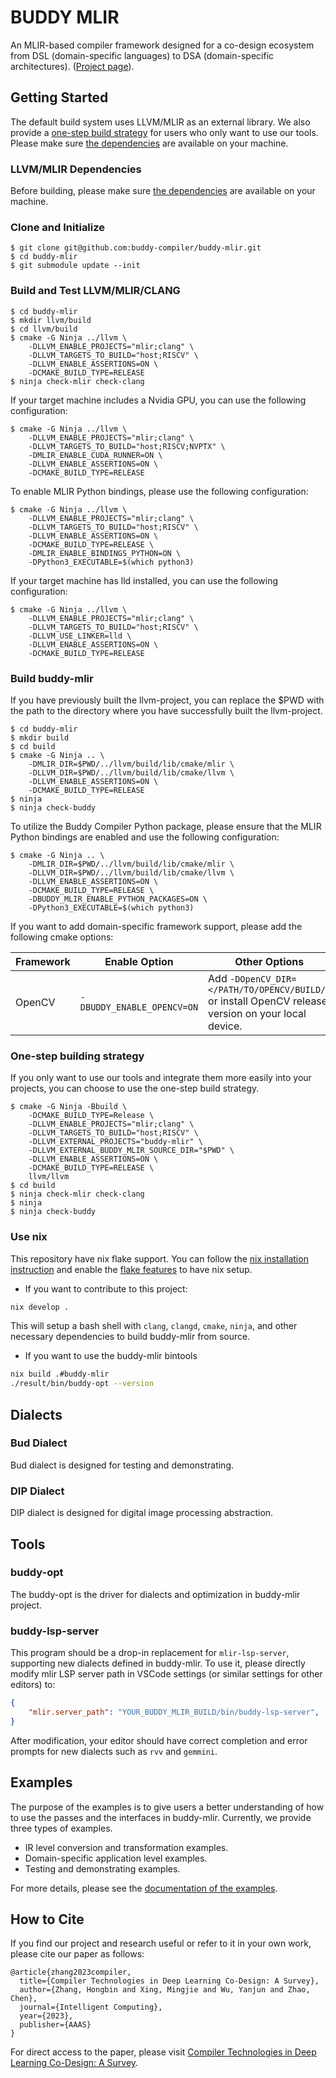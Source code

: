 # BUDDY MLIR

An MLIR-based compiler framework designed for a co-design ecosystem from DSL (domain-specific languages) to DSA (domain-specific architectures).
([Project page](https://buddy-compiler.github.io/)).

## Getting Started

The default build system uses LLVM/MLIR as an external library. 
We also provide a [one-step build strategy](#one-step) for users who only want to use our tools.
Please make sure [the dependencies](https://llvm.org/docs/GettingStarted.html#requirements) are available on your machine.

### LLVM/MLIR Dependencies

Before building, please make sure [the dependencies](https://llvm.org/docs/GettingStarted.html#requirements) are available
on your machine.

### Clone and Initialize

```
$ git clone git@github.com:buddy-compiler/buddy-mlir.git
$ cd buddy-mlir
$ git submodule update --init
```

### Build and Test LLVM/MLIR/CLANG
```
$ cd buddy-mlir
$ mkdir llvm/build
$ cd llvm/build
$ cmake -G Ninja ../llvm \
    -DLLVM_ENABLE_PROJECTS="mlir;clang" \
    -DLLVM_TARGETS_TO_BUILD="host;RISCV" \
    -DLLVM_ENABLE_ASSERTIONS=ON \
    -DCMAKE_BUILD_TYPE=RELEASE
$ ninja check-mlir check-clang
```

If your target machine includes a Nvidia GPU, you can use the following configuration:

```
$ cmake -G Ninja ../llvm \
    -DLLVM_ENABLE_PROJECTS="mlir;clang" \
    -DLLVM_TARGETS_TO_BUILD="host;RISCV;NVPTX" \
    -DMLIR_ENABLE_CUDA_RUNNER=ON \
    -DLLVM_ENABLE_ASSERTIONS=ON \
    -DCMAKE_BUILD_TYPE=RELEASE
```

To enable MLIR Python bindings, please use the following configuration:

```
$ cmake -G Ninja ../llvm \
    -DLLVM_ENABLE_PROJECTS="mlir;clang" \
    -DLLVM_TARGETS_TO_BUILD="host;RISCV" \
    -DLLVM_ENABLE_ASSERTIONS=ON \
    -DCMAKE_BUILD_TYPE=RELEASE \
    -DMLIR_ENABLE_BINDINGS_PYTHON=ON \
    -DPython3_EXECUTABLE=$(which python3)
```

If your target machine has lld installed, you can use the following configuration:

```
$ cmake -G Ninja ../llvm \
    -DLLVM_ENABLE_PROJECTS="mlir;clang" \
    -DLLVM_TARGETS_TO_BUILD="host;RISCV" \
    -DLLVM_USE_LINKER=lld \
    -DLLVM_ENABLE_ASSERTIONS=ON \
    -DCMAKE_BUILD_TYPE=RELEASE
```

### Build buddy-mlir

If you have previously built the llvm-project, you can replace the $PWD with the path to the directory where you have successfully built the llvm-project.

```
$ cd buddy-mlir
$ mkdir build
$ cd build
$ cmake -G Ninja .. \
    -DMLIR_DIR=$PWD/../llvm/build/lib/cmake/mlir \
    -DLLVM_DIR=$PWD/../llvm/build/lib/cmake/llvm \
    -DLLVM_ENABLE_ASSERTIONS=ON \
    -DCMAKE_BUILD_TYPE=RELEASE
$ ninja
$ ninja check-buddy
```

To utilize the Buddy Compiler Python package, please ensure that the MLIR Python bindings are enabled and use the following configuration:

```
$ cmake -G Ninja .. \
    -DMLIR_DIR=$PWD/../llvm/build/lib/cmake/mlir \
    -DLLVM_DIR=$PWD/../llvm/build/lib/cmake/llvm \
    -DLLVM_ENABLE_ASSERTIONS=ON \
    -DCMAKE_BUILD_TYPE=RELEASE \
    -DBUDDY_MLIR_ENABLE_PYTHON_PACKAGES=ON \
    -DPython3_EXECUTABLE=$(which python3)
```

If you want to add domain-specific framework support, please add the following cmake options:

| Framework  | Enable Option | Other Options |
| -------------- | ------------- | ------------- |
| OpenCV  | `-DBUDDY_ENABLE_OPENCV=ON`  | Add `-DOpenCV_DIR=</PATH/TO/OPENCV/BUILD/>` or install OpenCV release version on your local device. |

<h3 id="one-step">One-step building strategy</h3>

If you only want to use our tools and integrate them more easily into your projects, you can choose to use the one-step build strategy.

```
$ cmake -G Ninja -Bbuild \
    -DCMAKE_BUILD_TYPE=Release \
    -DLLVM_ENABLE_PROJECTS="mlir;clang" \
    -DLLVM_TARGETS_TO_BUILD="host;RISCV" \
    -DLLVM_EXTERNAL_PROJECTS="buddy-mlir" \
    -DLLVM_EXTERNAL_BUDDY_MLIR_SOURCE_DIR="$PWD" \
    -DLLVM_ENABLE_ASSERTIONS=ON \
    -DCMAKE_BUILD_TYPE=RELEASE \
    llvm/llvm
$ cd build
$ ninja check-mlir check-clang
$ ninja
$ ninja check-buddy
```

### Use nix

This repository have nix flake support. You can follow the [nix installation instruction](https://nixos.org/manual/nix/stable/installation/installation.html) and enable the [flake features](https://nixos.wiki/wiki/Flakes#Other_Distros.2C_without_Home-Manager) to have nix setup.

- If you want to contribute to this project:

```bash
nix develop .
```

This will setup a bash shell with `clang`, `clangd`, `cmake`, `ninja`, and other necessary dependencies to build buddy-mlir from source.

- If you want to use the buddy-mlir bintools

```bash
nix build .#buddy-mlir
./result/bin/buddy-opt --version
```

## Dialects

### Bud Dialect

Bud dialect is designed for testing and demonstrating.

### DIP Dialect

DIP dialect is designed for digital image processing abstraction.

## Tools

### buddy-opt

The buddy-opt is the driver for dialects and optimization in buddy-mlir project. 

### buddy-lsp-server

This program should be a drop-in replacement for `mlir-lsp-server`, supporting new dialects defined in buddy-mlir. To use it, please directly modify mlir LSP server path in VSCode settings (or similar settings for other editors) to:

```json
{
    "mlir.server_path": "YOUR_BUDDY_MLIR_BUILD/bin/buddy-lsp-server",
}
```

After modification, your editor should have correct completion and error prompts for new dialects such as `rvv` and `gemmini`.

## Examples

The purpose of the examples is to give users a better understanding of how to use the passes and the interfaces in buddy-mlir. Currently, we provide three types of examples.

- IR level conversion and transformation examples.
- Domain-specific application level examples.
- Testing and demonstrating examples.

For more details, please see the [documentation of the examples](./examples/README.md).

## How to Cite

If you find our project and research useful or refer to it in your own work, please cite our paper as follows:

```
@article{zhang2023compiler,
  title={Compiler Technologies in Deep Learning Co-Design: A Survey},
  author={Zhang, Hongbin and Xing, Mingjie and Wu, Yanjun and Zhao, Chen},
  journal={Intelligent Computing},
  year={2023},
  publisher={AAAS}
}
```

For direct access to the paper, please visit [Compiler Technologies in Deep Learning Co-Design: A Survey](https://spj.science.org/doi/10.34133/icomputing.0040).
